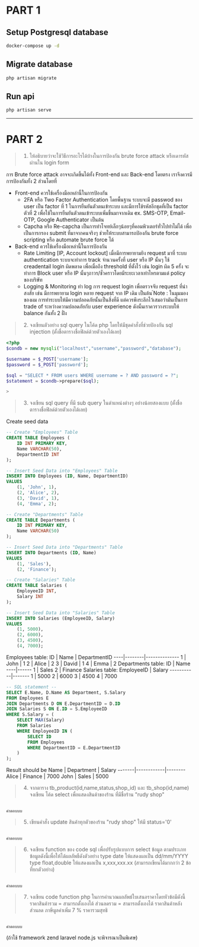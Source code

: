 # PART 1

## Setup Postgresql database

```bash
docker-compose up -d
```

## Migrate database

```bash
php artisan migrate
```

## Run api

```bash
php artisan serve
```

---

# PART 2

> 1. ให้อธิบายว่าจะใช้วิธีการอะไรได้บ้างในการป้องกัน brute force attack หรือเดารหัสผ่านใน login form

การ Brute force attack อาจจะเกิดขึ้นได้ทั้ง Front-end และ Back-end โดยตรง
เราจึงควรมีการป้องกันทั้ง 2 ส่วนโดยที่

-   Front-end ควรใช้เครื่องมือเหล่านี้ในการป้องกัน
    -   2FA หรือ Two Factor Authentication
        โดยพื้นฐาน ระบบจะมี passwod ของ user เป็น factor ที่ 1 ในการยืนยันตัวตนเข้าระบบ และมีการใช้รหัสอีกชุดที่เป็น factor ตัวที่ 2 เพื่อใช้ในการยืนยันตัวตนเข้าระบบเพิ่มขึ้นมาจากเดิม
        ex. SMS-OTP, Email-OTP, Google Authenticator เป็นต้น
    -   Capcha หรือ Re-capcha
        เป็นการทำโจทย์เล็กๆน้อยๆที่คอมพิวเตอร์ทั่วไปทำไม่ได้ เพื่อเป็นการกรอง submit ที่มาจากคนจริงๆ ช่วยให้ระบบสามารถป้องกัน brute force scripting หรือ automate brute force ได้
-   Back-end ควรใช้เครื่องมือเหล่านี้ในการป้องกัน
    -   Rate Limiting [IP, Account lockout]
        เมื่อมีการพยายามยิง request มาที่ ระบบ authentication ระบบจะทำการ track จำนวนครั้งที่ user หรือ IP นั้นๆ ใช้ creadentail login ผิดพลาด เพื่อเมื่อถึง threshold ที่ตั้งไว้ เช่น login ผิด 5 ครั้ง จะทำการ Block user หรือ IP นั้นๆถาวร/ชั่วคราวโดยมีระยะเวลาเท่าไหรตามแต่ policy ของบริษัท
    -   Logging & Monitoring
        ทำ log การ request login เพื่อตรวจจับ request ที่น่าสงสัย เช่น มีการพยายาม login หลาย request จาก IP เดิม เป็นต้น 
์Note : ในมุมมองของผม การทำระบบให้มีความปลอดภัยนั้นเป็นสิ่งที่ดี แต่ควรพึงระลึกไว้เสมอว่ามันเป็นการ trade of ระหว่างความปลอดภัยกับ user experience ดังนั้นเราควรวางระบบให้ balance กันทั้ง 2 ฝั่ง

> 2. จงเขียนตัวอย่าง sql query ในโค้ด php โดยให้มีชุดคำสั่งที่ช่วยป้องกัน sql injection (ตั้งชื่อตารางชื่อฟิลด์ด้วยตัวเองได้เลย)
```php
<?php
$condb = new mysqli("localhost","username","password","database");

$username = $_POST['username'];
$password = $_POST['password'];

$sql = "SELECT * FROM users WHERE username = ? AND password = ?";
$statement = $condb->prepare($sql);

>
```

> 3. จงเขียน sql query ที่มี sub query ในตำแหน่งต่างๆ อย่างน้อยสองแบบ (ตั้งชื่อตารางชื่อฟิลด์ด้วยตัวเองได้เลย)

Create seed data

```sql
-- Create "Employees" Table
CREATE TABLE Employees (
    ID INT PRIMARY KEY,
    Name VARCHAR(50),
    DepartmentID INT
);

-- Insert Seed Data into "Employees" Table
INSERT INTO Employees (ID, Name, DepartmentID)
VALUES
    (1, 'John', 1),
    (2, 'Alice', 2),
    (3, 'David', 1),
    (4, 'Emma', 2);

-- Create "Departments" Table
CREATE TABLE Departments (
    ID INT PRIMARY KEY,
    Name VARCHAR(50)
);

-- Insert Seed Data into "Departments" Table
INSERT INTO Departments (ID, Name)
VALUES
    (1, 'Sales'),
    (2, 'Finance');

-- Create "Salaries" Table
CREATE TABLE Salaries (
    EmployeeID INT,
    Salary INT
);

-- Insert Seed Data into "Salaries" Table
INSERT INTO Salaries (EmployeeID, Salary)
VALUES
    (1, 5000),
    (2, 6000),
    (3, 4500),
    (4, 7000);
```

Employees table:
ID | Name | DepartmentID
----|--------|--------------
1 | John | 1
2 | Alice | 2
3 | David | 1
4 | Emma | 2
Departments table:
ID | Name
----|------
1 | Sales
2 | Finance
Salaries table:
EmployeeID | Salary
-----------|-------
1 | 5000
2 | 6000
3 | 4500
4 | 7000

```sql
-- SQL statement --
SELECT E.Name, D.Name AS Department, S.Salary
FROM Employees E
JOIN Departments D ON E.DepartmentID = D.ID
JOIN Salaries S ON E.ID = S.EmployeeID
WHERE S.Salary = (
    SELECT MAX(Salary)
    FROM Salaries
    WHERE EmployeeID IN (
        SELECT ID
        FROM Employees
        WHERE DepartmentID = E.DepartmentID
    )
);
```

Result should be
Name | Department | Salary
-------|------------|--------
Alice | Finance | 7000
John | Sales | 5000

> 4. จากตาราง tb_product(id,name,status,shop_id) และ tb_shop(id,name) จงเขียน โค้ด select เพื่อแสดงสินค้าของร้าน ที่มีชื่อร้าน "rudy shop"

```

คำตอบบบ

```

> 5. เขียนคำสั่ง update สินค้าทุกตัวของร้าน "rudy shop" ให้มี status='0'

```

คำตอบบบ

```

> 6. จงเขียน function ของ code sql เพื่อปรับรูปแบบการ select ข้อมูล ตามประเภทข้อมูลดังนี้เพื่อให้ได้ผลลัพธืดังตัวอย่าง type date ให้แสดงผลเป็น dd/mm/YYYY type float,double ให้แสดงผลเป็น x,xxx,xxx.xx (สามารถเขียนได้มากกว่า 2 ข้อที่ยกตัวอย่าง)

```

คำตอบบบ

```

> 7. จงเขียน code function php ในการคำนวณผลลัพธ์ใบเสนอราคาโดยหัวข้อมีดังนี้
>    ราคาสินค้ารวม = สามารถตั้งเองได้
>    ส่วนลดรวม = สามารถตั้งเองได้
>    ราคาสินค้าหลังส่วนลด
>    ภาษีมูลค่าเพิ่ม 7 %
>    ราคารวมสุทธิ

```

คำตอบบบ

```

(ถ้าใช้ framework zend laravel node.js จะพิจารณาเป็นพิเศษ)

```

```
